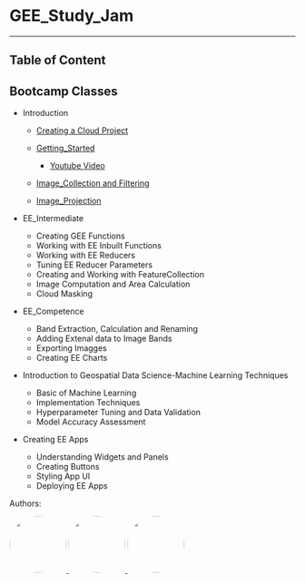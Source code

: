 # GEE_Study_Jam 
 ------------------
## Table of Content
## Bootcamp Classes
- Introduction
  - [Creating a Cloud Project](https://github.com/geedevsnairobi/GEE_Study_Jam/tree/main/Creating%20a%20Cloud%20Project)
    
  - [Getting_Started](https://github.com/geedevsnairobi/GEE_Study_Jam/tree/main/EE_Basics)
     - [Youtube Video](https://www.youtube.com/channel/UCggohTWwWZBRWecDLsvqiyg)
  - [Image_Collection and Filtering]()
  - [Image_Projection]()
  
- EE_Intermediate
  - Creating GEE Functions
  - Working with EE Inbuilt Functions
  - Working with EE Reducers
  - Tuning EE Reducer Parameters
  - Creating and Working with FeatureCollection
  - Image Computation and Area Calculation
  - Cloud Masking
- EE_Competence
  - Band Extraction, Calculation and Renaming
  - Adding Extenal data to Image Bands
  - Exporting Imagges 
  - Creating EE Charts
- Introduction to Geospatial Data Science-Machine Learning Techniques
  - Basic of Machine Learning
  - Implementation Techniques
  - Hyperparameter Tuning and Data Validation
  - Model Accuracy Assessment
- Creating EE Apps
  - Understanding Widgets and Panels
  - Creating Buttons
  - Styling App UI
  - Deploying EE Apps

Authors:


  <a href="https://github.com/geedevsnairobi/GEE_Study_Jam/graphs/contributors">
     <img src="https://media.licdn.com/dms/image/C4D03AQGsRi9pJ8SZEg/profile-displayphoto-shrink_200_200/0/1584415555715?e=1702512000&v=beta&t=gvX9G5mPVg5uRGzoehlAXHJZOR9iYruZ_lUhm78xOiQ" width=100 style="border-radius:50%"/>
 <img src="https://avatars.githubusercontent.com/u/55980747?v=4" width=100 style="border-radius:50%"/>

  <img src="https://media.licdn.com/dms/image/D4D03AQFnMLneacygcw/profile-displayphoto-shrink_200_200/0/1677416062628?e=1702512000&v=beta&t=fTsMioRPJ3UCZfoI3Iq3jdCZBZhE4gO6nM3nYFMagdM" width=100 style="border-radius:50%"/>
 </a>
 
    
